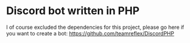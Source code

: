 # Discord bot written in PHP
I of course excluded the dependencies for this project, please go here if you want to create a bot: https://github.com/teamreflex/DiscordPHP
